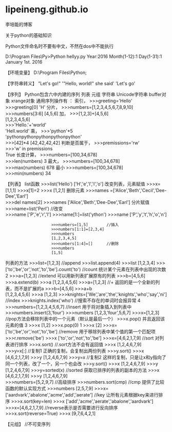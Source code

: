 # lipeineng.github.io
李培能的博客

关于python的基础知识

Python文件命名时不要有中文，不然在dos中不能执行

D:\Program Files\Py>Python hellyy.py
Year:2016
Month(1-12):1
Day(1-31):1
January 1st. 2016

【环境变量】
D:\Program Files\Python;

【字符串转义】
"Let's go!"
'"Hello, world!" she said'
'Let\'s go'



【序列】
Python包含六中内建的序列
列表 元组 字符串 Unicode字符串 buffer对象 xrange对象
通用序列操作有 ：
索引，          >>>greeting='Hello'  
				>>>greeting[0]
				'H'
分片，          >>>numbers=[1,2,3,4,5,6,7,8,9,10]  
				>>>numbers[3:6] 
				[4,5,6]
加，            >>>[1,2,3]+[4,5,6]   
				[1,2,3,4,5,6]  
				>>>'Hello.'+'world'  
				'Hell.world'
乘，            >>>'python'*5  
				'pythonpythonpythonpythonpython'  
				>>>[42]*4 
				[42,42,42,42]
判断是否属于，  >>>premissions='rw'  
				>>>'w' in premissions  
				True
长度计算，      >>>numbers=[100,34,678]  
				>>>len(numbers) 
				3
最大，          >>>numbers=[100,34,678]  
				>>>max(numbers) 
				678
最小            >>>numbers=[100,34,678]  
				>>>min(numbers) 
				34

【列表】
list函数                >>>list('Hello')
						['H','e','l','l','o']
改变列表，元素赋值      >>>x=[1,1,1] 
						>>>x[1]=2
						>>>x
						[1,2,1]
删除元素                >>>names =['Alice','Beth','Cecil','Dee-Dee','Earl']    
						>>>del names[2]
						>>>names
						['Alice','Beth','Dee-Dee','Earl']
分片赋值                >>>name=list('Perl')     //改变   
                        >>>name
						['P','e','r','l']
						>>>name[1:]=list('ython')
						>>>name
						['P','y','t','h','o','n']
						
						>>>numbers=[1,5]        //插入
						>>>numbers[1:1]=[2,3,4]
						>>>numbers
						[1,2,3,4,5]
						>>>numbers[1:4]=[]      //删除 
						>>>numbers
						[1,5]
						
列表的方法              >>>list=[1,2,3]        //append
						>>>list.append(4)
						>>>list
						[1,2,3,4]
						>>>['to','be','or','not','to','be'].count('to')   //count 统计某个元素在列表中出现的次数
						2
					    >>>a=[1,2,3]            //extend 可以用新列表扩展原有的列表
						>>>b=[4,5,6]
						>>>a.extend(b)
						>>>a
						[1,2,3,4,5,6]
						>>>a=[1,2,3]            //+  返回的是一个全新的列表，而不是扩展的a
						>>>b=[4,5,6]
						>>>a+b												
						[1,2,3,4,5,6]
						>>>a
						[1,2,3]
						>>>knights=['We','are','the','knights','who','say','ni']  //index
						>>>knights.index('who')    //搜索不存在的单词时会报异常
						4
						>>>numbers=[1,2,3,4,5,6,7]    //insert 用于将对象插入到列表中
						>>>numbers.insert(3,'four')
						>>>numbers
						[1,2,3,'four',5,6,7]
						>>>x=[1,2,3]             //pop方法会移除列表中的一个元素（默认是最后一个）
						>>>x.pop()                  并且返回该元素的值
						3
						>>>x
						[1,2]
						>>>x.pop(0)
						1
						>>>x
						[2]
						>>>x=['to','be','or','not','to','be']  //remove 用于移除列表中某个值的第一个匹配项
						>>>r.remove('be')
						>>>x
						['to','or','not','to','be']
						>>>x=[4,6,2,1,7,9]                    //sort 对列表进行排序
						>>>x.sort()                           //.sort方法不会有返回值 
						>>>x
						[1,2,4,6,7,9]    
						>>>y=x[:]                  //复制1 正确的复制，会复制出两份列表
						>>>y.sort()
						>>>x
						[4,6,2,1,7,9]
						>>>y
						[1,2,4,6,7,9]
						>>>y=x                     //复制2 这样的复制，只是让x和y指向了同一个列表，改了一个，另一个也会改
						>>>y.sort()
						>>>x
						[1,2,4,6,7,9]
						>>>y
						[1,2,4,6,7,9]
						>>>y=sorted(x)             //sorted 获取已排序的列表的副本的方法
						>>>x
						[4,6,2,1,7,9]
						>>>y
						[1,2,4,6,7,9]            
						>>>numbers=[5,2,9,7]       //高级排序
						>>>numbers.sort(cmp)       //cmp 提供了比较函数的默认实现方式 
						>>>numbers
						[2,5,7,9]
						>>>x=['aardvark','abalone','acme','add','aerate']  //key 让所有元素根据key来进行排序
						>>>x.sort(key=len)
						>>>x
						['add','acme','aerate','abalone','aardvark'] 
						>>>x=[4,6,2,1,7,9]                                 //reverse表示是否需要进行反向排序 
						>>>x.sort(reverse=True)
						>>>x
						[9,7,6,4,2,1]

【元组】	 		//不可变序列			
						
						
						
						
						
						
						
						
						
						
						
						
						
						
						
						
						
